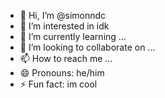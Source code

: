 - 👋 Hi, I’m @simonndc
- 👀 I’m interested in idk
- 🌱 I’m currently learning ...
- 💞️ I’m looking to collaborate on ...
- 📫 How to reach me ...
- 😄 Pronouns: he/him
- ⚡ Fun fact: im cool

<!---
simonndc/simonndc is a ✨ special ✨ repository because its `README.md` (this file) appears on your GitHub profile.
You can click the Preview link to take a look at your changes.
--->
